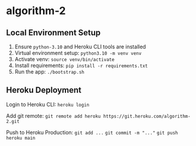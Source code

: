 # algorithm-2

## Local Environment Setup
1. Ensure `python-3.10` and Heroku CLI tools are installed
2. Virtual environment setup: `python3.10 -m venv venv`
3. Activate venv: `source venv/bin/activate`
4. Install requirements: `pip install -r requirements.txt`
5. Run the app: `./bootstrap.sh`
## Heroku Deployment
Login to Heroku CLI:
`heroku login`

Add git remote:
`git remote add heroku https://git.heroku.com/algorithm-2.git`

Push to Heroku Production:
`git add ...`
`git commit -m "..."`
`git push heroku main`


